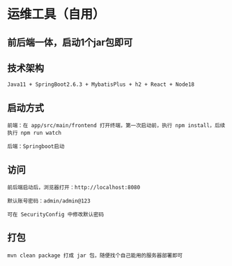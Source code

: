 # 运维工具（自用）

## 前后端一体，启动1个jar包即可

## 技术架构

    Java11 + SpringBoot2.6.3 + MybatisPlus + h2 + React + Node18

## 启动方式

    前端：在 app/src/main/frontend 打开终端，第一次启动前，执行 npm install，后续执行 npm run watch

    后端：Springboot启动

## 访问

    前后端启动后，浏览器打开：http://localhost:8080

    默认账号密码：admin/admin@123

    可在 SecurityConfig 中修改默认密码

## 打包

    mvn clean package 打成 jar 包，随便找个自己能用的服务器部署即可